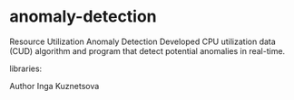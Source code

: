 # anomaly-detection
Resource Utilization Anomaly Detection
Developed CPU utilization data (CUD) algorithm and program that detect potential anomalies in real-time.

libraries:

Author Inga Kuznetsova
